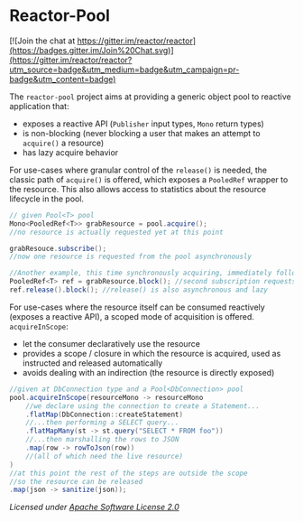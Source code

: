 # Reactor-Pool

[![Join the chat at https://gitter.im/reactor/reactor](https://badges.gitter.im/Join%20Chat.svg)](https://gitter.im/reactor/reactor?utm_source=badge&utm_medium=badge&utm_campaign=pr-badge&utm_content=badge)

The `reactor-pool` project aims at providing a generic object pool to reactive application that:
 - exposes a reactive API (`Publisher` input types, `Mono` return types)
 - is non-blocking (never blocking a user that makes an attempt to `acquire()` a resource)
 - has lazy acquire behavior

For use-cases where granular control of the `release()` is needed, the classic path of `acquire()` is offered, which exposes a `PooledRef` wrapper to the resource. This also allows access to statistics about the resource lifecycle in the pool.

```java
// given Pool<T> pool
Mono<PooledRef<T>> grabResource = pool.acquire();
//no resource is actually requested yet at this point

grabResouce.subscribe();
//now one resource is requested from the pool asynchronously

//Another example, this time synchronously acquiring, immediately followed up by a release:
PooledRef<T> ref = grabResource.block(); //second subscription requests a second resource
ref.release().block(); //release() is also asynchronous and lazy
```

For use-cases where the resource itself can be consumed reactively (exposes a reactive API), a scoped mode of acquisition is offered. `acquireInScope`:
 - let the consumer declaratively use the resource
 - provides a scope / closure in which the resource is acquired, used as instructed and released automatically
 - avoids dealing with an indirection (the resource is directly exposed)

```java
//given at DbConnection type and a Pool<DbConnection> pool
pool.acquireInScope(resourceMono -> resourceMono
    //we declare using the connection to create a Statement...
    .flatMap(DbConnection::createStatement)
    //...then performing a SELECT query...
    .flatMapMany(st -> st.query("SELECT * FROM foo"))
    //...then marshalling the rows to JSON
    .map(row -> rowToJson(row))
    //(all of which need the live resource)
)
//at this point the rest of the steps are outside the scope
//so the resource can be released
.map(json -> sanitize(json));
```

_Licensed under [Apache Software License 2.0](www.apache.org/licenses/LICENSE-2.0)_